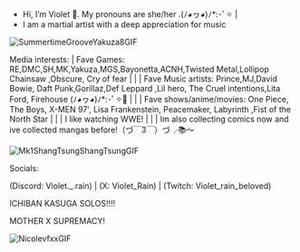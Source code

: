 - Hi, I’m Violet 💖. My pronouns are she/her .(ﾉ◕ヮ◕)ﾉ*:･ﾟ✧
| 
- I am a martial artist with a deep appreciation for music


![SummertimeGrooveYakuza8GIF](https://github.com/user-attachments/assets/2ed1fea6-c756-41a4-9454-be38d664e2c1)





Media interests:
|
Fave Games: RE,DMC,SH,MK,Yakuza,MGS,Bayonetta,ACNH,Twisted Metal,Lollipop Chainsaw
,Obscure, Cry of fear
|
|
|
Fave Music artists: Prince,MJ,David Bowie, Daft Punk,Gorillaz,Def Leppard
,Lil hero, The Cruel intentions,Lita Ford, Firehouse
(ﾉ◕ヮ◕)ﾉ*:･ﾟ✧💖
|
|
|
Fave shows/anime/movies: One Piece, The Boys, X-MEN 97', Lisa Frankenstein, Peacemaker, Labyrinth
,Fist of the North Star
|
|
|
I like watching WWE!
|
|
|
Im also collecting comics now and ive collected mangas before!（づ￣3￣）づ╭📚～





![Mk1ShangTsungShangTsungGIF](https://github.com/user-attachments/assets/bcb7e2a8-5e0b-4e06-b506-c64863e99e3b)










Socials:

(Discord: Violet._.rain)
|
(X: Violet_Rain)
|
(Twitch: Violet_rain_beloved)


ICHIBAN KASUGA SOLOS!!!!

MOTHER X SUPREMACY!



![NicolevfxxGIF](https://github.com/user-attachments/assets/69c25ce8-bfca-4fa8-a86d-64f8d26c0a44)






